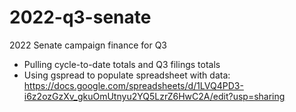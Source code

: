 # 2022-q3-senate

2022 Senate campaign finance for Q3
+ Pulling cycle-to-date totals and Q3 filings totals
+ Using gspread to populate spreadsheet with data: https://docs.google.com/spreadsheets/d/1LVQ4PD3-i6z2ozGzXv_gkuOmUtnyu2YQ5LzrZ6HwC2A/edit?usp=sharing
